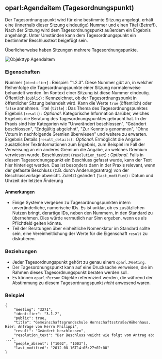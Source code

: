 oparl:Agendaitem (Tagesordnungspunkt)
------------------------------------

Der Tagesordnungspunkt wird für eine bestimmte Sitzung angelegt, erhält eine 
(innerhalb dieser Sitzung eindeutige) Nummer und einen Titel (Betreff). Nach 
der Sitzung wird dem Tagesordnungspunkt außerdem ein Ergebnis angehängt. 
Unter Umständen kann dem Tagesordnungspunkt ein bestimmter Beschlusstext 
beigefügt sein.

Überlicherweise haben Sitzungen mehrere Tagesordnungspunkte.

![Objekttyp AgendaItem](images/datenmodell_tagesordnungspunkt.png)

### Eigenschaften ###

Nummer (`identifier`)
:   Beispiel: "1.2.3". Diese Nummer gibt an, in welcher Reihenfolge die 
    Tagesordnungspunkte einer Sitzung normalerweise behandelt werden. Im 
    Kontext einer Sitzung ist diese Nummer eindeutig.
Öffentlich (`public`)
:   Kennzeichnet, ob der Tagesordnungspunkt in öffentlicher Sitzung 
    behandelt wird. Kann die Werte `true` (öffentlich) oder `false` annehmen.
Titel (`title`)
:   Das Thema des Tagesordnungspunktes
Ergebnis (`result`)
:   _Optional_. Kategorische Information darüber, welches Ergebnis die Beratung des
    Tagesordnungspunktes gebracht hat. In der Praxis sind hier Kategorien wie
     "Unverändert beschlossen", "Geändert beschlossen", "Endgültig abgelehnt",
     "Zur Kenntnis genommen", "Ohne Votum in nachfolgende Gremien überwiesen"
     und weitere zu erwarten.
Ergebnis Details (`result_details`)
:   _Optional_. Ermöglicht die Angabe zusätzlicher Textinformationen zum 
    Ergebnis, zum Beispiel im Fall der Verweisung an ein anderes Gremium die
    Angabe, an welches Gremium verwiesen wurde.
Beschlusstext (`resolution_text`)
:   _Optional_. Falls in diesem Tagesordnungspunkt ein Beschluss gefasst 
    wurde, kann der Text hier hinterlegt werden. Das ist besonders dann in der 
    Praxis relevant, wenn der gefasste Beschluss (z.B. durch Änderungsantrag) 
    von der Beschlussvorlage abweicht.
Zuletzt geändert (`last_modified`)
:   Datum und Uhrzeit der letzten Änderung

#### Anmerkungen ####

* Einige Systeme vergeben zu Tagesordnungspunkten intern unveränderliche, 
numerische IDs. Es ist unklar, ob es zusätzlichen Nutzen bringt, derartige 
IDs, neben den Nummern, in den Standard zu übernehmen. Dies würde vermutlich 
nur Sinn ergeben, wenn es als Pflichtfeld gelten könnte.
* Teil der Beratungen über einheitliche Nomenklatur im Standard sollte sein,
eine Vereinheitlichung der Werte für die Eigenschaft `result` zu diskutieren.

### Beziehungen ###

* Jeder Tagesordnungspunkt gehört zu genau einem `oparl:Meeting`.
* Der Tagesordnungspunkt kann auf eine Drucksache verweisen, die im Rahmen
dieses Tagesordnungspunkt beraten werden soll.
* Es können `oparl:Person` Objekte referenziert werden, die während der Abstimmung zu diesem Tagesordnungspunkt *nicht* anwesend waren.

### Beispiel ###

~~~~~  {#agendaitem_ex1 .json}
{
    "meeting": "3271",
    "identifier": "3.1.2",
    "public": true,
    "title": "Gemeinschaftsgrundschule Hornschaftsstraße/Höhenhaus. Hier: Anfrage von Herrn Philippi",
    "result": "Geändert beschlossen",
    "resolution_text": "Der Beschluss weicht wie folgt vom Antrag ab: ...",
    "people_absent": ["1002", "1003"],
    "last_modified": "2012-08-16T14:05:27+02:00"
}
~~~~~


